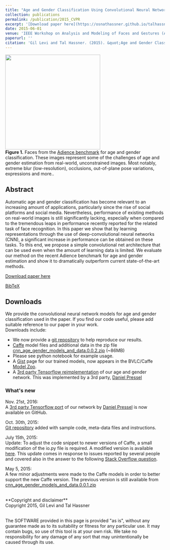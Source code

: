 ```yaml
---
title: "Age and Gender Classification Using Convolutional Neural Networks"
collection: publications
permalink: /publication/2015_CVPR
excerpt: '[Download paper here](https://osnathassner.github.io/talhassner/projects/cnn_agegender/CVPR2015_CNN_AgeGenderEstimation.pdf)'
date: 2015-06-01
venue: 'IEEE Workshop on Analysis and Modeling of Faces and Gestures (AMFG), at the IEEE Conf. on Computer Vision and Pattern Recognition (CVPR), Boston'
paperurl: ''
citation: 'Gil Levi and Tal Hassner. (2015). &quot;Age and Gender Classification Using Convolutional Neural Networks.&quot; <i>IEEE Workshop on Analysis and Modeling of Faces and Gestures (AMFG), at the IEEE Conf. on Computer Vision and Pattern Recognition (CVPR), Boston</i>.'
---
```


<img src='https://osnathassner.github.io/talhassner/projects/cnn_agegender/teaser_a.jpg' width='300'><br/>
**Figure 1.** Faces from the [Adience benchmark]() for age and gender classification. These images represent some of the challenges of age and gender estimation from real-world, unconstrained images. Most notably, extreme blur (low-resolution), occlusions, out-of-plane pose variations, expressions and more..

Abstract
------
Automatic age and gender classification has become relevant to an increasing amount of applications, particularly since the rise of social platforms and social media. Nevertheless, performance of existing methods on real-world images is still significantly lacking, especially when compared to the tremendous leaps in performance recently reported for the related task of face recognition. In this paper we show that by learning representations through the use of deep-convolutional neural networks (CNN), a significant increase in performance can be obtained on these tasks. To this end, we propose a simple convolutional net architecture that can be used even when the amount of learning data is limited. We evaluate our method on the recent Adience benchmark for age and gender estimation and show it to dramatically outperform current state-of-the-art methods.

[Download paper here](https://osnathassner.github.io/talhassner/projects/cnn_agegender/CVPR2015_CNN_AgeGenderEstimation.pdf)

[BibTeX](https://osnathassner.github.io/talhassner/projects/cnn_agegender/BibTeX.txt)

Downloads
------
We provide the convolutional neural network models for age and gender classification used in the paper. If you find our code useful, please add suitable reference to our paper in your work. 
<br/>Downloads include:
- We now provide a [git repository](https://github.com/GilLevi/AgeGenderDeepLearning) to help reproduce our results.
- [Caffe](http://caffe.berkeleyvision.org/) model files and additional data in the zip file [cnn_age_gender_models_and_data.0.0.2.zip](https://osnathassner.github.io/talhassner/projects/cnn_agegender/cnn_age_gender_models_and_data.0.0.2.zip) (~86MB)
- Please see python notebook for example usage.
- A [Gist](https://gist.github.com/GilLevi/c9e99062283c719c03de) page for our trained models, now appears in the BVLC/Caffe [Model Zoo](https://github.com/BVLC/caffe/wiki/Model-Zoo).
- A [3rd party Tensorflow reimplementation](https://github.com/dpressel/rude-carnie) of our age and gender network. This was implemented by a 3rd party, [Daniel Pressel](https://github.com/dpressel)

### What's new
Nov. 21st, 2016: 
<br/>A [3rd party Tensorflow port](https://github.com/dpressel/rude-carnie) of our network by [Daniel Pressel](https://github.com/dpressel) is now available on GitHub. 

Oct. 30th, 2015: 
<br/>[Git repository](https://github.com/GilLevi/AgeGenderDeepLearning) added with sample code, meta-data files and instructions. 

July 15th, 2015: 
<br/>Update: To adjust the code snippet to newer versions of Caffe, a small modification of the io.py file is required. A modified version is available [here](https://osnathassner.github.io/talhassner/projects/cnn_agegender/io.py). This update comes in response to issues reported by several people and covered also in the answer to the following [Stack Overflow question](https://stackoverflow.com/questions/28692209/using-gpu-despite-setting-cpu-only-yielding-unexpected-keyword-argument). 

May 5, 2015: 
<br/>A few minor adjustments were made to the Caffe models in order to better support the new Caffe version. The previous version is still available from [cnn_age_gender_models_and_data.0.0.1.zip](https://osnathassner.github.io/talhassner/projects/cnn_agegender/cnn_age_gender_models_and_data.0.0.1.zip)

<br/>
**Copyright and disclaimer**
<br/>Copyright 2015, Gil Levi and Tal Hassner

<br/>The SOFTWARE provided in this page is provided "as is", without any guarantee made as to its suitability or fitness for any particular use. It may contain bugs, so use of this tool is at your own risk. We take no responsibility for any damage of any sort that may unintentionally be caused through its use. 
